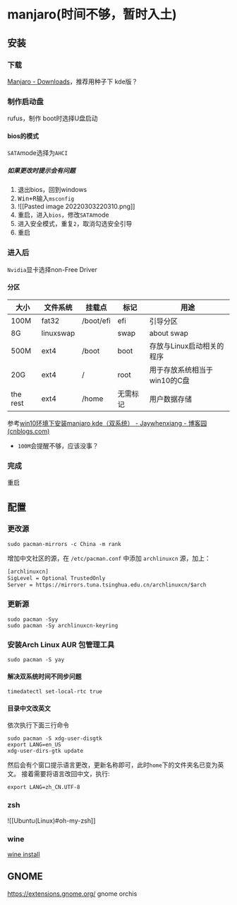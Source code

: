 # manjaro(时间不够，暂时入土)
## 安装
### 下载
[Manjaro - Downloads](https://manjaro.org/download/)，推荐用种子下
kde版？
### 制作启动盘
rufus，制作
boot时选择U盘启动
#### bios的模式
`SATA`mode选择为`AHCI`
##### 如果更改时提示会有问题
1. 退出bios，回到windows
2. <kbd>Win+R</kbd>输入`msconfig`
3. ![[Pasted image 20220303220310.png]]
4. 重启，进入`bios`，修改`SATA`mode
5. 进入安全模式，重复`2`，取消勾选安全引导
6. 重启 
### 进入后
`Nvidia`显卡选择non-Free Driver
#### 分区

| 大小     | 文件系统  | 挂载点    | 标记     | 用途                         |
| -------- | --------- | --------- | -------- | ---------------------------- |
| 100M     | fat32     | /boot/efi | efi      | 引导分区                             |
| 8G       | linuxswap |           | swap     | about swap                   |
| 500M     | ext4      | /boot     | boot     | 存放与Linux启动相关的程序    |
| 20G      | ext4      | /         | root     | 用于存放系统相当于win10的C盘 |
| the rest | ext4      | /home     | 无需标记 | 用户数据存储                 |

参考[win10环境下安装manjaro kde（双系统） - Jaywhenxiang - 博客园 (cnblogs.com)](https://www.cnblogs.com/Jaywhen-xiang/p/11561661.html)
- `100M`会提醒不够，应该没事？
### 完成
重启
## 配置
### 更改源
```shell
sudo pacman-mirrors -c China -m rank 
```
增加中文社区的源，在 `/etc/pacman.conf` 中添加 `archlinuxcn` 源，加上：
```txt
[archlinuxcn]
SigLevel = Optional TrustedOnly
Server = https://mirrors.tuna.tsinghua.edu.cn/archlinuxcn/$arch
``` 
### 更新源
```shell
sudo pacman -Syy
sudo pacman -Sy archlinuxcn-keyring
```
### 安装Arch Linux AUR 包管理工具
```shell
sudo pacman -S yay 
```
#### 解决双系统时间不同步问题
```shell
timedatectl set-local-rtc true
```
#### 目录中文改英文
依次执行下面三行命令
```shell
sudo pacman -S xdg-user-disgtk
export LANG=en_US
xdg-user-dirs-gtk update
```
然后会有个窗口提示语言更改，更新名称即可，此时`home`下的文件夹名已变为英文。
接着需要将语言改回中文，执行:
```shell
export LANG=zh_CN.UTF-8
```


### zsh
![[Ubuntu(Linux)#oh-my-zsh]]

### wine
[wine install](https://blog.csdn.net/zzxian/article/details/7166572)

## GNOME
https://extensions.gnome.org/
gnome orchis